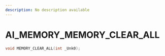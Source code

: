 ```yaml
---
description: No description available 
---
```


# AI_MEMORY\_MEMORY_CLEAR_ALL

```cpp
void MEMORY_CLEAR_ALL(int _Unk0);
```
